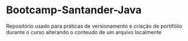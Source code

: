 # Bootcamp-Santander-Java
Repositório usado para práticas de versionamento e criação de portifólio durante o curso
alterando o conteudo de um arquivo localmente